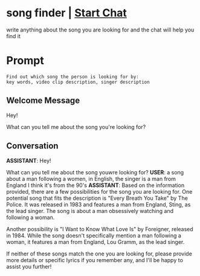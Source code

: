 

# song finder | [Start Chat](https://gptcall.net/chat.html?data=%7B%22contact%22%3A%7B%22id%22%3A%22ws6ZHDgovEAvvqJZX7nkL%22%2C%22flow%22%3Atrue%7D%7D)
write anything about the song you are looking for and the chat will help you find it

# Prompt

```
Find out which song the person is looking for by:
key words, video clip description, singer description
```

## Welcome Message
Hey!

What can you tell me about the song you're looking for?

## Conversation

**ASSISTANT**: Hey!

What can you tell me about the song youwre looking for?
**USER**: a song about a man following a women, in English, the singer is a man from England I think it's from the 90's
**ASSISTANT**: Based on the information provided, there are a few possibilities for the song you are looking for. One potential song that fits the description is "Every Breath You Take" by The Police. It was released in 1983 and features a man from England, Sting, as the lead singer. The song is about a man obsessively watching and following a woman.



Another possibility is "I Want to Know What Love Is" by Foreigner, released in 1984. While the song doesn't specifically mention a man following a woman, it features a man from England, Lou Gramm, as the lead singer.



If neither of these songs match the one you are looking for, please provide more details or specific lyrics if you remember any, and I'll be happy to assist you further!

